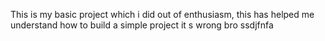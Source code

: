 This is my basic project which i did out of enthusiasm, this has helped me understand how to build a simple project
it s wrong bro ssdjfnfa
